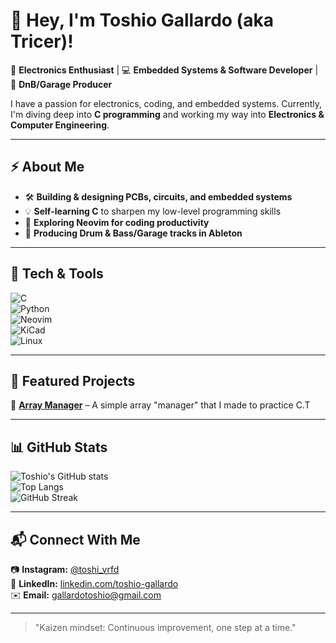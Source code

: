 # 🚀 Hey, I'm Toshio Gallardo (aka Tricer)!  

🔩 **Electronics Enthusiast** | 💻 **Embedded Systems & Software Developer** | 🎵 **DnB/Garage Producer**  

I have a passion for electronics, coding, and embedded systems. Currently, I'm diving deep into **C programming** and working my way into **Electronics & Computer Engineering**.  

---

## ⚡ About Me  
- 🛠️ **Building & designing PCBs, circuits, and embedded systems**  
- 💡 **Self-learning C** to sharpen my low-level programming skills  
- 📖 **Exploring Neovim for coding productivity**  
- 🎵 **Producing Drum & Bass/Garage tracks in Ableton**  

---

## 🔧 Tech & Tools  
![C](https://img.shields.io/badge/C-00599C?style=for-the-badge&logo=c&logoColor=white)    
![Python](https://img.shields.io/badge/Python-3776AB?style=for-the-badge&logo=python&logoColor=white)  
![Neovim](https://img.shields.io/badge/Neovim-57A143?style=for-the-badge&logo=neovim&logoColor=white)  
![KiCad](https://img.shields.io/badge/KiCad-314CB0?style=for-the-badge&logo=kicad&logoColor=white)  
![Linux](https://img.shields.io/badge/Linux-FCC624?style=for-the-badge&logo=linux&logoColor=black)  

---

## 🚀 Featured Projects  
🔩 [**Array Manager**]([https://github.com/Tr1c3r/arrayManager-by-tric3r]) – A simple array "manager" that I made to practice C.T  

---

## 📊 GitHub Stats  
![Toshio's GitHub stats](https://github-readme-stats.vercel.app/api?username=ToshioGallardo&show_icons=true&theme=tokyonight)  
![Top Langs](https://github-readme-stats.vercel.app/api/top-langs/?username=ToshioGallardo&layout=compact&theme=tokyonight)  
![GitHub Streak](https://streak-stats.demolab.com?user=ToshioGallardo&theme=tokyonight)  

---

## 📬 Connect With Me  
📷 **Instagram:** [@toshi_vrfd](https://www.instagram.com/toshi_vrfd)  
💼 **LinkedIn:** [linkedin.com/toshio-gallardo](https://linkedin.com/in/toshio-gallardo)  
✉️ **Email:** gallardotoshio@gmail.com  

---

> "Kaizen mindset: Continuous improvement, one step at a time."


